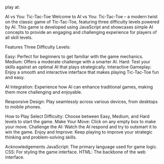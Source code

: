 play at: 

AI vs You: Tic-Tac-Toe
Welcome to AI vs You: Tic-Tac-Toe – a modern twist on the classic game of Tic-Tac-Toe, featuring three difficulty levels powered by AI. This game is developed using JavaScript and showcases simple AI concepts to provide an engaging and challenging experience for players of all skill levels.

Features
Three Difficulty Levels:

Easy: Perfect for beginners to get familiar with the game mechanics.
Medium: Offers a moderate challenge with a smarter AI.
Hard: Test your skills against an optimal AI that plays strategically.
Interactive Gameplay: Enjoy a smooth and interactive interface that makes playing Tic-Tac-Toe fun and easy.

AI Integration: Experience how AI can enhance traditional games, making them more challenging and enjoyable.

Responsive Design: Play seamlessly across various devices, from desktops to mobile phones.

How to Play
Select Difficulty: Choose between Easy, Medium, and Hard levels to start the game.
Make Your Move: Click on any empty box to make your move.
Challenge the AI: Watch the AI respond and try to outsmart it to win the game.
Enjoy and Improve: Keep playing to improve your strategic thinking and problem-solving skills.

Acknowledgements
JavaScript: The primary language used for game logic.
CSS: For styling the game interface.
HTML: The backbone of the web interface.
